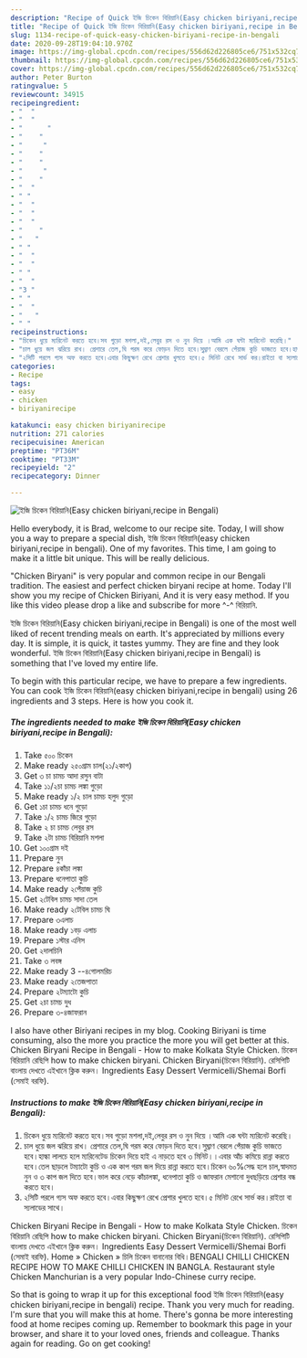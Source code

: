 ```yaml
---
description: "Recipe of Quick ইজি চিকেন বিরিয়ানি(Easy chicken biriyani,recipe in Bengali)"
title: "Recipe of Quick ইজি চিকেন বিরিয়ানি(Easy chicken biriyani,recipe in Bengali)"
slug: 1134-recipe-of-quick-easy-chicken-biriyani-recipe-in-bengali
date: 2020-09-28T19:04:10.970Z
image: https://img-global.cpcdn.com/recipes/556d62d226805ce6/751x532cq70/ইজি-চিকেন-বিরিয়ানিeasy-chicken-biriyanirecipe-in-bengali-recipe-main-photo.jpg
thumbnail: https://img-global.cpcdn.com/recipes/556d62d226805ce6/751x532cq70/ইজি-চিকেন-বিরিয়ানিeasy-chicken-biriyanirecipe-in-bengali-recipe-main-photo.jpg
cover: https://img-global.cpcdn.com/recipes/556d62d226805ce6/751x532cq70/ইজি-চিকেন-বিরিয়ানিeasy-chicken-biriyanirecipe-in-bengali-recipe-main-photo.jpg
author: Peter Burton
ratingvalue: 5
reviewcount: 34915
recipeingredient:
- "  "
- "  "
- "      "
- "    "
- "     "
- "    "
- "    "
- "     "
- "    "
- "  "
- " "
- "  "
- "  "
- "  "
- "    "
- "   "
- " "
- "  "
- "  "
- " "
- "  "
- "3 "
- " "
- "  "
- "   "
- " "
recipeinstructions:
- "চিকেন ধুয়ে ম্যরিনেট করতে হবে।সব গুড়ো মশলা,দই,লেবুর রস ও নুন দিয়ে ।আমি এক ঘন্টা ম্যরিনেট করেছি।"
- "চাল ধুয়ে জল ঝরিয়ে রাখ। প্রেশারে তেল,ঘি গরম করে ফোড়ন দিতে হবে।সুঘ্রাণ বেরলে পেঁয়াজ কুচি ভাজতে হবে।হাল্কা লালচে হলে ম্যরিনেটেড চিকেন দিয়ে হাই এ নাড়তে হবে ৩ মিনিট।।এবার আঁচ কমিয়ে রান্না করতে হবে।তেল ছাড়লে টম্যাটো কুচি ও এক কাপ গরম জল দিয়ে রান্না করতে হবে।চিকেন ৬০%সেদ্ধ হলে চাল,স্বাদমত নুন ও ৩ কাপ জল দিতে হবে।ভাল করে নেড়ে কাঁচালঙ্কা, ধনেপাতা কুচি ও জাফরান মেশানো দুধছড়িয়ে প্রেশার বন্ধ করতে হবে।"
- "২সিটি পরলে গ্যস অফ করতে হবে।এবার কিছুক্ষণ রেখে প্রেশার খুলতে হবে।৫ মিনিট রেখে সার্ভ কর।রাইতা বা স্যলাডের সাথে।"
categories:
- Recipe
tags:
- easy
- chicken
- biriyanirecipe

katakunci: easy chicken biriyanirecipe 
nutrition: 271 calories
recipecuisine: American
preptime: "PT36M"
cooktime: "PT33M"
recipeyield: "2"
recipecategory: Dinner

---
```



![ইজি চিকেন বিরিয়ানি(Easy chicken biriyani,recipe in Bengali)](https://img-global.cpcdn.com/recipes/556d62d226805ce6/751x532cq70/ইজি-চিকেন-বিরিয়ানিeasy-chicken-biriyanirecipe-in-bengali-recipe-main-photo.jpg)

Hello everybody, it is Brad, welcome to our recipe site. Today, I will show you a way to prepare a special dish, ইজি চিকেন বিরিয়ানি(easy chicken biriyani,recipe in bengali). One of my favorites. This time, I am going to make it a little bit unique. This will be really delicious.

&#34;Chicken Biryani&#34; is very popular and common recipe in our Bengali tradition. The easiest and perfect chicken biryani recipe at home. Today I&#39;ll show you my recipe of Chicken Biriyani, And it is very easy method. If you like this video please drop a like and subscribe for more ^-^ বিরিয়ানি.

ইজি চিকেন বিরিয়ানি(Easy chicken biriyani,recipe in Bengali) is one of the most well liked of recent trending meals on earth. It's appreciated by millions every day. It is simple, it is quick, it tastes yummy. They are fine and they look wonderful. ইজি চিকেন বিরিয়ানি(Easy chicken biriyani,recipe in Bengali) is something that I've loved my entire life.


To begin with this particular recipe, we have to prepare a few ingredients. You can cook ইজি চিকেন বিরিয়ানি(easy chicken biriyani,recipe in bengali) using 26 ingredients and 3 steps. Here is how you cook it.

<!--inarticleads1-->

##### The ingredients needed to make ইজি চিকেন বিরিয়ানি(Easy chicken biriyani,recipe in Bengali):

1. Take  ৫০০ চিকেন
1. Make ready  ২৫০গ্রাম চাল(২১/২কাপ)
1. Get  ৩ চা চামচ আদা রসুন বাটা
1. Take  ১১/২চা চামচ লঙ্কা গুড়ো
1. Make ready  ১/২ চাল চামচ হলুদ গুড়ো
1. Get  ১চা চামচ ধনে গুড়ো
1. Take  ১/২ চামচ জিরে গুড়ো
1. Take  ২ চা চামচ লেবুর রস
1. Take  ২টা চামচ বিরিয়ানি মশলা
1. Get  ১০০গ্রাম দই
1. Prepare  নুন
1. Prepare  ৪কাঁচা লঙ্কা
1. Prepare  ধনেপাতা কুচি
1. Make ready  ২পেঁয়াজ কুচি
1. Get  ২টেবিল চামচ সাদা তেল
1. Make ready  ২টেবিল চামচ ঘি
1. Prepare  ৩এলাচ
1. Make ready  ১বড় এলাচ
1. Prepare  ১স্টার এনিস
1. Get  ২দালচিনি
1. Take  ৩ লবঙ্গ
1. Make ready 3 --৪গোলমরিচ
1. Make ready  ২তেজপাতা
1. Prepare  ২টম্যাটো কুচি
1. Get  ২চা চামচ দুধ
1. Prepare  ৩-৪জাফরান


I also have other Biriyani recipes in my blog. Cooking Biriyani is time consuming, also the more you practice the more you will get better at this. Chicken Biryani Recipe in Bengali - How to make Kolkata Style Chicken. চিকেন বিরিয়ানি রেছিপি how to make chicken biryani. Chicken Biryani(চিকেন বিরিয়ানি). রেসিপিটি বাংলায় দেখতে এইখানে ক্লিক করুন। Ingredients Easy Dessert Vermicelli/Shemai Borfi (সেমাই বরফি). 

<!--inarticleads2-->

##### Instructions to make ইজি চিকেন বিরিয়ানি(Easy chicken biriyani,recipe in Bengali):

1. চিকেন ধুয়ে ম্যরিনেট করতে হবে।সব গুড়ো মশলা,দই,লেবুর রস ও নুন দিয়ে ।আমি এক ঘন্টা ম্যরিনেট করেছি।
1. চাল ধুয়ে জল ঝরিয়ে রাখ। প্রেশারে তেল,ঘি গরম করে ফোড়ন দিতে হবে।সুঘ্রাণ বেরলে পেঁয়াজ কুচি ভাজতে হবে।হাল্কা লালচে হলে ম্যরিনেটেড চিকেন দিয়ে হাই এ নাড়তে হবে ৩ মিনিট।।এবার আঁচ কমিয়ে রান্না করতে হবে।তেল ছাড়লে টম্যাটো কুচি ও এক কাপ গরম জল দিয়ে রান্না করতে হবে।চিকেন ৬০%সেদ্ধ হলে চাল,স্বাদমত নুন ও ৩ কাপ জল দিতে হবে।ভাল করে নেড়ে কাঁচালঙ্কা, ধনেপাতা কুচি ও জাফরান মেশানো দুধছড়িয়ে প্রেশার বন্ধ করতে হবে।
1. ২সিটি পরলে গ্যস অফ করতে হবে।এবার কিছুক্ষণ রেখে প্রেশার খুলতে হবে।৫ মিনিট রেখে সার্ভ কর।রাইতা বা স্যলাডের সাথে।


Chicken Biryani Recipe in Bengali - How to make Kolkata Style Chicken. চিকেন বিরিয়ানি রেছিপি how to make chicken biryani. Chicken Biryani(চিকেন বিরিয়ানি). রেসিপিটি বাংলায় দেখতে এইখানে ক্লিক করুন। Ingredients Easy Dessert Vermicelli/Shemai Borfi (সেমাই বরফি). Home » Chicken » চিলি চিকেন বানানোর বিধি।BENGALI CHILLI CHICKEN RECIPE HOW TO MAKE CHILLI CHICKEN IN BANGLA. Restaurant style Chicken Manchurian is a very popular Indo-Chinese curry recipe. 

So that is going to wrap it up for this exceptional food ইজি চিকেন বিরিয়ানি(easy chicken biriyani,recipe in bengali) recipe. Thank you very much for reading. I'm sure that you will make this at home. There's gonna be more interesting food at home recipes coming up. Remember to bookmark this page in your browser, and share it to your loved ones, friends and colleague. Thanks again for reading. Go on get cooking!
